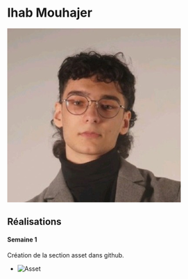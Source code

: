 # Ihab Mouhajer

 ![Ihab Mouhajer](https://github.com/Miaou-Mafia/projet-luminatura/blob/main/assets/images/ihab.jpg)

 ## Réalisations

 <!-- Une image par semaine de la réalisation dont tu es le plus fier avec une légende -->
#### Semaine 1
Création de la section asset dans github.

* ![Asset](https://github.com/user-attachments/assets/864cf537-79d0-4e54-a1cf-b92431ee3b47)

